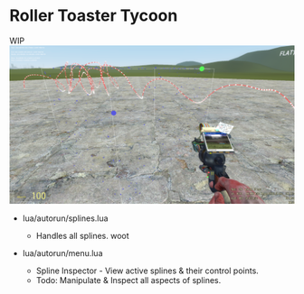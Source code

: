 # Roller Toaster Tycoon

WIP
![toaster coaster](https://github.com/findme-scripts/roller_toaster_tycoon/blob/development/IMAGE.png?raw=true)
 
 - lua/autorun/splines.lua
   - Handles all splines. woot

 - lua/autorun/menu.lua
   - Spline Inspector - View active splines & their control points.
   - Todo: Manipulate & Inspect all aspects of splines.
